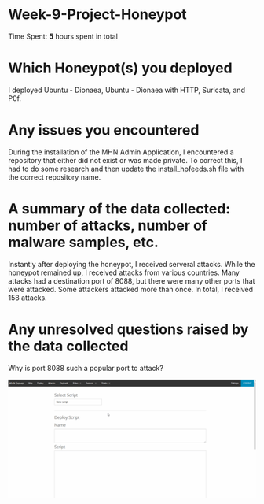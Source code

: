 # Week-9-Project-Honeypot
Time Spent: **5** hours spent in total

# Which Honeypot(s) you deployed
I deployed Ubuntu - Dionaea, Ubuntu - Dionaea with HTTP, Suricata, and P0f.

# Any issues you encountered
During the installation of the MHN Admin Application, I encountered a repository that either did not exist or was made private. To correct this, I had to do some research and then update the install_hpfeeds.sh file with the correct repository name. 

# A summary of the data collected: number of attacks, number of malware samples, etc.
Instantly after deploying the honeypot, I received serveral attacks. While the honeypot remained up, I received attacks from various countries. Many attacks had a destination port of 8088, but there were many other ports that were attacked. Some attackers attacked more than once. In total, I received 158 attacks.

# Any unresolved questions raised by the data collected
Why is port 8088 such a popular port to attack?

![](honeypot.gif)
